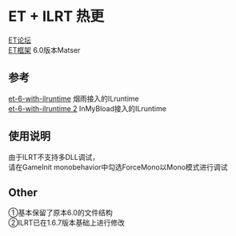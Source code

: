 # ET + ILRT 热更
[ET论坛](https://et-framework.cn)  
[ET框架](https://github.com/egametang/ET)  6.0版本Matser 





## 参考 
[et-6-with-ilruntime](https://www.lfzxb.top/et-6-with-ilruntime/) 烟雨接入的ILruntime   
[et-6-with-ilruntime 2](https://github.com/InMyBload/et6.0-ilruntime) InMyBload接入的ILruntime   


## 使用说明
由于ILRT不支持多DLL调试，  
请在GameInit monobehavior中勾选ForceMono以Mono模式进行调试


## Other
①基本保留了原本6.0的文件结构  
②ILRT已在1.6.7版本基础上进行修改



